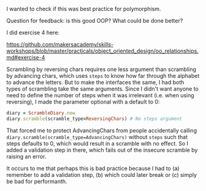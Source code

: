 I wanted to check if this was best practice for polymorphism.

Question for feedback: is this good OOP? What could be done better?

I did exercise 4 here:

https://github.com/makersacademy/skills-workshops/blob/master/practicals/object_oriented_design/oo_relationships.md#exercise-4

Scrambling by reversing chars requires one less argument than scrambling by advancing chars, which uses `steps` to know how far through the alphabet to advance the letters. But to make the interfaces the same, I had both types of scrambling take the same arguments. Since I didn't want anyone to need to define the number of steps when it was irrelevant (i.e. when using reversing), I made the parameter optional with a default to 0:

```ruby
diary = ScrambleDiary.new
diary.scramble(scramble_type=ReversingChars) # No steps argument
```

That forced me to protect AdvancingChars from people accidentally calling `diary.scramble(scramble_type=AdvancingChars)` without `steps` such that steps defaults to 0, which would result in a scramble with no effect. So I added a validation step in there, which fails out of the insecure scramble by raising an error.

It occurs to me that perhaps this is bad practice because I had to (a) remember to add a validation step, (b) which could later break or (c) simply be bad for performanth.
